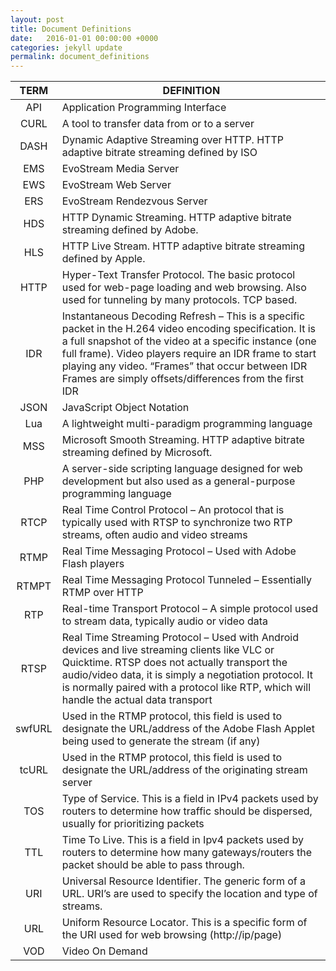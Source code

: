 ```yaml
---
layout: post
title: Document Definitions
date:   2016-01-01 00:00:00 +0000
categories: jekyll update
permalink: document_definitions
---
```


| **TERM** | **DEFINITION**                           |
| :------: | ---------------------------------------- |
|   API    | Application Programming Interface        |
|   CURL   | A tool to transfer data from or to a server |
|   DASH   | Dynamic Adaptive Streaming over HTTP. HTTP adaptive bitrate streaming defined by ISO |
|   EMS    | EvoStream Media Server                   |
|   EWS    | EvoStream Web Server                     |
|   ERS    | EvoStream Rendezvous Server              |
|   HDS    | HTTP Dynamic Streaming. HTTP adaptive bitrate streaming defined by Adobe. |
|   HLS    | HTTP Live Stream. HTTP adaptive bitrate streaming defined by Apple. |
|   HTTP   | Hyper-Text Transfer Protocol. The basic protocol used for web-page loading and web browsing. Also used for tunneling by many protocols. TCP based. |
|   IDR    | Instantaneous Decoding Refresh – This is a specific packet in the H.264 video encoding specification. It is a full snapshot of the video at a specific instance (one full frame). Video players require an IDR frame to start playing any video. “Frames” that occur between IDR Frames are simply offsets/differences from the first IDR |
|   JSON   | JavaScript Object Notation               |
|   Lua    | A lightweight multi-paradigm programming language |
|   MSS    | Microsoft Smooth Streaming. HTTP adaptive bitrate streaming defined by Microsoft. |
|   PHP    | A server-side scripting language designed for web development but also used as a general-purpose programming language |
|   RTCP   | Real Time Control Protocol – An protocol that is typically used with RTSP to synchronize two RTP streams, often audio and video streams |
|   RTMP   | Real Time Messaging Protocol – Used with Adobe Flash players |
|  RTMPT   | Real Time Messaging Protocol Tunneled – Essentially RTMP over HTTP |
|   RTP    | Real-time Transport Protocol – A simple protocol used to stream data, typically audio or video data |
|   RTSP   | Real Time Streaming Protocol – Used with Android devices and live streaming clients like VLC or Quicktime. RTSP does not actually transport the audio/video data, it is simply a negotiation protocol. It is normally paired with a protocol like RTP, which will handle the actual data transport |
|  swfURL  | Used in the RTMP protocol, this field is used to designate the URL/address of the Adobe Flash Applet being used to generate the stream (if any) |
|  tcURL   | Used in the RTMP protocol, this field is used to designate the URL/address of the originating stream server |
|   TOS    | Type of Service. This is a field in IPv4 packets used by routers to determine how traffic should be dispersed, usually for prioritizing packets |
|   TTL    | Time To Live. This is a field in Ipv4 packets used by routers to determine how many gateways/routers the packet should be able to pass through. |
|   URI    | Universal Resource Identifier. The generic form of a URL. URI’s are used to specify the location and type of streams. |
|   URL    | Uniform Resource Locator. This is a specific form of the URI used for web browsing (http://ip/page) |
|   VOD    | Video On Demand                          |
